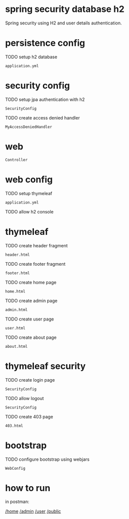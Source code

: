 # spring security database h2

Spring security using H2 and user details authentication.

# persistence config

TODO setup h2 database

    application.yml   

# security config

TODO setup jpa authentication with h2

    SecurityConfig

TODO create access denied handler

    MyAccessDeniedHandler

# web

    Controller

# web config

TODO setup thymeleaf

    application.yml   

TODO allow h2 console

# thymeleaf

TODO create header fragment

    header.html

TODO create footer fragment

    footer.html

TODO create home page

    home.html

TODO create admin page

    admin.html

TODO create user page

    user.html    

TODO create about page

    about.html

# thymeleaf security

TODO create login page

    SecurityConfig

TODO allow logout

    SecurityConfig

TODO create 403 page

    403.html

# bootstrap

TODO configure bootstrap using webjars

    WebConfig

# how to run

in postman:

[/home](http://localhost:8081/home)
[/admin](http://localhost:8081/admin)
[/user](http://localhost:8081/user)
[/public](http://localhost:8081/about)
